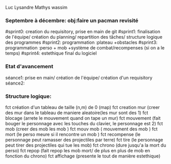  Luc Lysandre Mathys wassim

### Septembre à décembre: obj:faire un pacman revisité
#sprint0: creation du requisitory, prise en main de git
#sprint1: finalisation de l'équipe/ création du planning/ repartition des tâches/ structure logique des programmes
#sprint2: programmation :plateau +obstacles
#sprint3: programmation :perso + mob +système de combat/recompenses (si on a le temps)
#sprint4: estethique final du logiciel

### Etat d'avancement
séance1: prise en main/ création de l'équipe/ création d'un requisitory
séance2:

### Structure logique:
fct création d'un tableau de taille (n,m) de 0 (map)
fct creation mur (creer des mur dans le tableau de maniere aleatoire(les mur sont des 1)
fct blocage (arrete le mouvement quand on tape un mur)
fct mouvement (fait bouger le personnage avec les touches du clavier, le personnage est 2)
fct mob (creer des mob les mob )
fct mouv mob ( mouvement des mob )
fct mort (le perso meure si il rencontre un mob )
fct recompense (le personnage peut ramasser des projectiles par terre)
fct tire (le personnage peut tirer des projectiles qui tue les mob)
fct chrono (dure jusqu'a la mort du perso)
fct repop (fait repop les mob mort/ de plus en plus de mob en fonction du chrono)
fct affichage (presente le tout de manière estethique)
